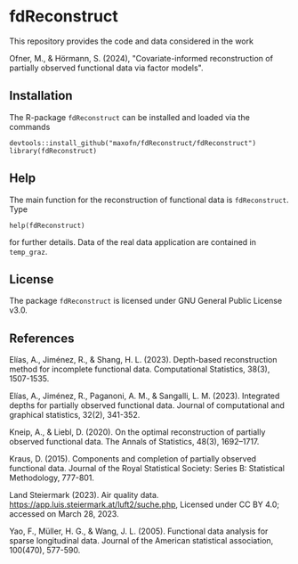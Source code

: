 # fdReconstruct

This repository provides the code and data considered in the work

Ofner, M., & Hörmann, S. (2024), "Covariate-informed reconstruction of partially observed functional data via factor models".

## Installation

The R-package `fdReconstruct` can be installed and loaded via the commands

```
devtools::install_github("maxofn/fdReconstruct/fdReconstruct")
library(fdReconstruct)
```

## Help

The main function for the reconstruction of functional data is `fdReconstruct`. Type

```
help(fdReconstruct)
```

for further details. Data of the real data application are contained in `temp_graz`.

## License

The package `fdReconstruct` is licensed under GNU General Public License v3.0.

## References

Elías, A., Jiménez, R., & Shang, H. L. (2023). Depth-based reconstruction method for incomplete functional data. Computational Statistics, 38(3), 1507-1535.

Elías, A., Jiménez, R., Paganoni, A. M., & Sangalli, L. M. (2023). Integrated depths for partially observed functional data. Journal of computational and graphical statistics, 32(2), 341-352.

Kneip, A., & Liebl, D. (2020). On the optimal reconstruction of partially observed functional data. The Annals of Statistics, 48(3), 1692–1717.

Kraus, D. (2015). Components and completion of partially observed functional data. Journal of the Royal Statistical Society: Series B: Statistical Methodology, 777-801.

Land Steiermark (2023). Air quality data. https://app.luis.steiermark.at/luft2/suche.php, Licensed under CC BY 4.0; accessed on March 28, 2023.

Yao, F., Müller, H. G., & Wang, J. L. (2005). Functional data analysis for sparse longitudinal data. Journal of the American statistical association, 100(470), 577-590.
